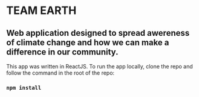 # TEAM EARTH

## Web application designed to spread awereness of climate change and how we can make a difference in our community.

This app was written in ReactJS. To run the app locally, clone the repo and follow the command in the root of the repo:

### `npm install`
